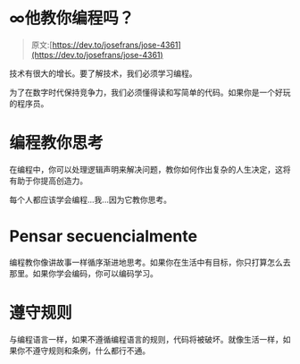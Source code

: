 # ∞他教你编程吗？

> 原文:[https://dev.to/josefrans/jose-4361](https://dev.to/josefrans/jose-4361)

技术有很大的增长。要了解技术，我们必须学习编程。

为了在数字时代保持竞争力，我们必须懂得读和写简单的代码。如果你是一个好玩的程序员。

# 编程教你思考

在编程中，你可以处理逻辑声明来解决问题，教你如何作出复杂的人生决定，这将有助于你提高创造力。

每个人都应该学会编程...我...因为它教你思考。

# Pensar secuencialmente

编程教你像讲故事一样循序渐进地思考。如果你在生活中有目标，你只打算怎么去那里。如果你学会编码，你可以编码学习。

# 遵守规则

与编程语言一样，如果不遵循编程语言的规则，代码将被破坏。就像生活一样，如果你不遵守规则和条例，什么都行不通。